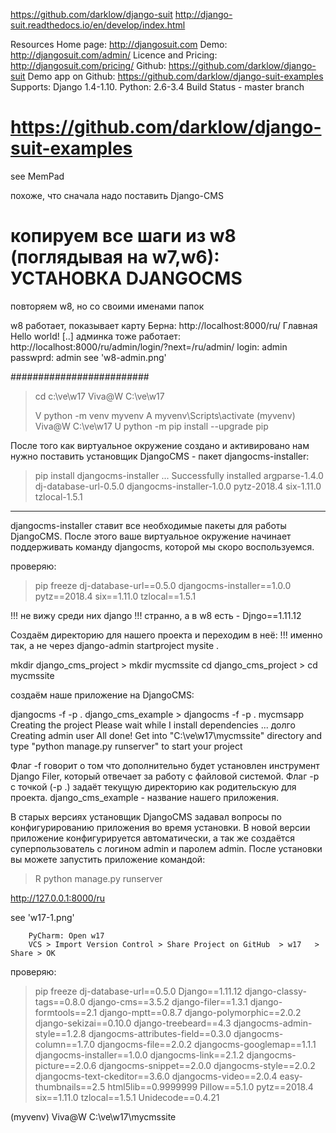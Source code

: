 ﻿https://github.com/darklow/django-suit
http://django-suit.readthedocs.io/en/develop/index.html

Resources
Home page: http://djangosuit.com
Demo: http://djangosuit.com/admin/
Licence and Pricing: http://djangosuit.com/pricing/
Github: https://github.com/darklow/django-suit
Demo app on Github: https://github.com/darklow/django-suit-examples
Supports: Django 1.4-1.10. Python: 2.6-3.4 Build Status - master branch

https://github.com/darklow/django-suit-examples
========================

see MemPad

похоже, что сначала надо поставить Django-CMS

копируем все шаги из w8 (поглядывая на w7,w6):
УСТАНОВКА DJANGOCMS
================
повторяем w8, но со своими именами папок



w8 работает, показывает карту Берна: http://localhost:8000/ru/
Главная
Hello world!
[..]
админка тоже работает: http://localhost:8000/ru/admin/login/?next=/ru/admin/
login: admin
passwprd: admin
see 'w8-admin.png'

#########################

> cd c:\ve\w17
Viva@W C:\ve\w17
>
>V	python -m venv myvenv
>A	myvenv\Scripts\activate
(myvenv) Viva@W C:\ve\w17
>U	python -m pip install --upgrade pip

После того как виртуальное окружение создано и активировано
 нам нужно поставить установщик DjangoCMS - пакет djangocms-installer:

> pip install djangocms-installer
...
Successfully installed
 argparse-1.4.0
 dj-database-url-0.5.0
 djangocms-installer-1.0.0
 pytz-2018.4
 six-1.11.0
 tzlocal-1.5.1
>
-----
djangocms-installer ставит все необходимые пакеты для работы DjangoCMS. 
После этого ваше виртуальное окружение начинает поддерживать команду djangocms, которой мы скоро воспользуемся.

проверяю:

> pip freeze
dj-database-url==0.5.0
djangocms-installer==1.0.0
pytz==2018.4
six==1.11.0
tzlocal==1.5.1

!!! не вижу среди них django
!!! странно, а в w8 есть - Djngo==1.11.12

Создаём директорию для нашего проекта и переходим в неё:
!!! именно так, а не через django-admin startproject mysite .

mkdir django_cms_project			> mkdir mycmssite
cd django_cms_project			> cd mycmssite

создаём наше приложение на DjangoCMS:

djangocms -f -p . django_cms_example	> djangocms -f -p . mycmsapp
Creating the project
Please wait while I install dependencies
... долго
Creating admin user
All done!
Get into "C:\ve\w17\mycmssite" directory and type "python manage.py runserver" to start your project

Флаг -f говорит о том что дополнительно будет установлен инструмент Django Filer,
 который отвечает за работу с файловой системой.
Флаг -p с точкой (-p .) задаёт текущую директорию как родительскую для проекта.
django_cms_example - название нашего приложения.

В старых версиях установщик DjangoCMS задавал вопросы по конфигурированию приложения во время установки. В новой версии приложение конфигурируется автоматически, а так же создаётся суперпользователь с логином admin и паролем admin. После установки вы можете запустить приложение командой:

>R	python manage.py runserver

http://127.0.0.1:8000/ru

see 'w17-1.png'

		PyCharm: Open w17
		VCS > Import Version Control > Share Project on GitHub	> w17	> Share > OK

проверяю:
> pip freeze
dj-database-url==0.5.0
Django==1.11.12
django-classy-tags==0.8.0
django-cms==3.5.2
django-filer==1.3.1
django-formtools==2.1
django-mptt==0.8.7
django-polymorphic==2.0.2
django-sekizai==0.10.0
django-treebeard==4.3
djangocms-admin-style==1.2.8
djangocms-attributes-field==0.3.0
djangocms-column==1.7.0
djangocms-file==2.0.2
djangocms-googlemap==1.1.1
djangocms-installer==1.0.0
djangocms-link==2.1.2
djangocms-picture==2.0.6
djangocms-snippet==2.0.0
djangocms-style==2.0.2
djangocms-text-ckeditor==3.6.0
djangocms-video==2.0.4
easy-thumbnails==2.5
html5lib==0.9999999
Pillow==5.1.0
pytz==2018.4
six==1.11.0
tzlocal==1.5.1
Unidecode==0.4.21

(myvenv) Viva@W C:\ve\w17\mycmssite
>


